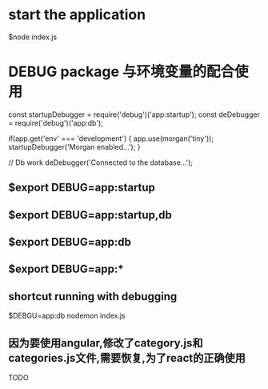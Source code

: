 # start the application

$node index.js

# DEBUG package 与环境变量的配合使用

const startupDebugger = require('debug')('app:startup');
const deDebugger = require('debug')('app:db');

if(app.get('env' === 'development') {
app.use(morgan('tiny'));
startupDebugger('Morgan enabled...');
}

// Db work
deDebugger('Connected to the database...');

## \$export DEBUG=app:startup

## \$export DEBUG=app:startup,db

## \$export DEBUG=app:db

## \$export DEBUG=app:\*

## shortcut running with debugging

\$DEBGU=app:db nodemon index.js

## 因为要使用angular,修改了category.js和 categories.js文件,需要恢复,为了react的正确使用
 TODO